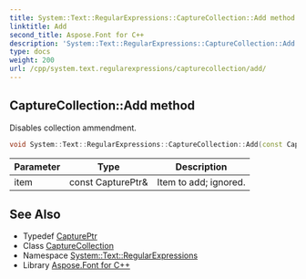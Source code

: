 ```yaml
---
title: System::Text::RegularExpressions::CaptureCollection::Add method
linktitle: Add
second_title: Aspose.Font for C++
description: 'System::Text::RegularExpressions::CaptureCollection::Add method. Disables collection ammendment in C++.'
type: docs
weight: 200
url: /cpp/system.text.regularexpressions/capturecollection/add/
---
```

## CaptureCollection::Add method


Disables collection ammendment.

```cpp
void System::Text::RegularExpressions::CaptureCollection::Add(const CapturePtr &item) override
```


| Parameter | Type | Description |
| --- | --- | --- |
| item | const CapturePtr\& | Item to add; ignored. |

## See Also

* Typedef [CapturePtr](../../captureptr/)
* Class [CaptureCollection](../)
* Namespace [System::Text::RegularExpressions](../../)
* Library [Aspose.Font for C++](../../../)
